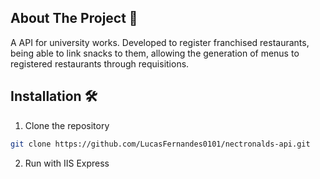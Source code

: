 ## About The Project 📝

A API for university works. Developed to register franchised restaurants, being able to link snacks to them, allowing the generation of menus to registered restaurants through requisitions.

## Installation 🛠️

1. Clone the repository
```sh
git clone https://github.com/LucasFernandes0101/nectronalds-api.git
```
2. Run with IIS Express
